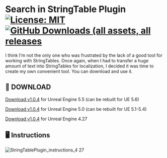 # Search in StringTable Plugin [![License: MIT](https://img.shields.io/badge/License-MIT-blue.svg)](LICENSE) [<img alt="GitHub Downloads (all assets, all releases" src="https://img.shields.io/github/downloads/gradient92/StringTableSearch_Plugin/total" />](https://github.com/gradient92/StringTableSearch_Plugin/releases)
I think I’m not the only one who was frustrated by the lack of a good tool for working with StringTables. Once again, when I had to transfer a huge amount of text into StringTables for localization, I decided it was time to create my own convenient tool. You can download and use it. 

## :floppy_disk: DOWNLOAD

[Download v1.0.4](https://github.com/gradient92/StringTableSearch_Plugin/releases/download/v1.0.4_ue5.5/StringTableSearchPlugin_v1.0.4_ue5.5.zip) for Unreal Engine 5.5 (can be rebuilt for UE 5.6)

[Download v1.0.4](https://github.com/gradient92/StringTableSearch_Plugin/releases/download/v1.0.4_ue5.0/StringTableSearchPlugin_v1.0.4_ue5.0.zip) for Unreal Engine 5.0 (can be rebuilt for UE 5.1-5.4)

[Download v1.0.4](https://github.com/gradient92/StringTableSearch_Plugin/releases/download/v1.0.4_ue4.27/StringTableSearchPlugin_v1.0.4_ue4.27.zip) for Unreal Engine 4.27

## :desktop_computer: Instructions
![StringTablePlugin_instructions_4 27](https://github.com/user-attachments/assets/364ef4d6-cf13-4798-97ba-1084d491f0ee)
